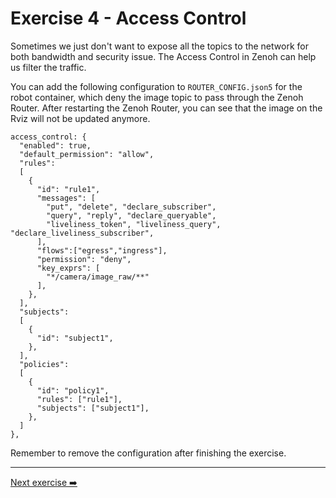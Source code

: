 # Exercise 4 - Access Control

Sometimes we just don't want to expose all the topics to the network for both bandwidth and security issue. The Access Control in Zenoh can help us filter the traffic.

You can add the following configuration to `ROUTER_CONFIG.json5` for the robot container, which deny the image topic to pass through the Zenoh Router. After restarting the Zenoh Router, you can see that the image on the Rviz will not be updated anymore.

```json5
access_control: {
  "enabled": true,
  "default_permission": "allow",
  "rules":
  [
    {
      "id": "rule1",
      "messages": [
        "put", "delete", "declare_subscriber",
        "query", "reply", "declare_queryable",
        "liveliness_token", "liveliness_query", "declare_liveliness_subscriber",
      ],
      "flows":["egress","ingress"],
      "permission": "deny",
      "key_exprs": [
        "*/camera/image_raw/**"
      ],
    },
  ],
  "subjects":
  [
    {
      "id": "subject1",
    },
  ],
  "policies":
  [
    {
      "id": "policy1",
      "rules": ["rule1"],
      "subjects": ["subject1"],
    },
  ]
},
```

Remember to remove the configuration after finishing the exercise.

---
[Next exercise ➡️](ex-6.md)
